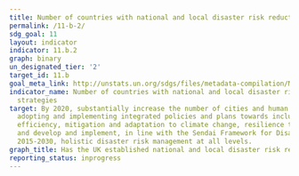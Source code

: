 ```yaml
---
title: Number of countries with national and local disaster risk reduction strategies
permalink: /11-b-2/
sdg_goal: 11
layout: indicator
indicator: 11.b.2
graph: binary
un_designated_tier: '2'
target_id: 11.b
goal_meta_link: http://unstats.un.org/sdgs/files/metadata-compilation/Metadata-Goal-11.pdf
indicator_name: Number of countries with national and local disaster risk reduction
  strategies
target: By 2020, substantially increase the number of cities and human settlements
  adopting and implementing integrated policies and plans towards inclusion, resource
  efficiency, mitigation and adaptation to climate change, resilience to disasters,
  and develop and implement, in line with the Sendai Framework for Disaster Risk Reduction
  2015-2030, holistic disaster risk management at all levels.
graph_title: Has the UK established national and local disaster risk reduction strategies?
reporting_status: inprogress
---
```

